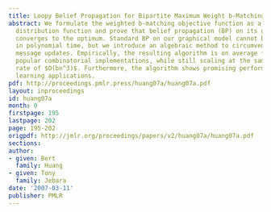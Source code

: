 ```yaml
---
title: Loopy Belief Propagation for Bipartite Maximum Weight b-Matching
abstract: We formulate the weighted b-matching objective function as a probability
  distribution function and prove that belief propagation (BP) on its graphical model
  converges to the optimum. Standard BP on our graphical model cannot be computed
  in polynomial time, but we introduce an algebraic method to circumvent the combinatorial
  message updates. Empirically, the resulting algorithm is on average faster than
  popular combinatorial implementations, while still scaling at the same asymptotic
  rate of $O(bn^3)$. Furthermore, the algorithm shows promising performance in machine
  learning applications.
pdf: http://proceedings.pmlr.press/huang07a/huang07a.pdf
layout: inproceedings
id: huang07a
month: 0
firstpage: 195
lastpage: 202
page: 195-202
origpdf: http://jmlr.org/proceedings/papers/v2/huang07a/huang07a.pdf
sections: 
author:
- given: Bert
  family: Huang
- given: Tony
  family: Jebara
date: '2007-03-11'
publisher: PMLR
---
```

